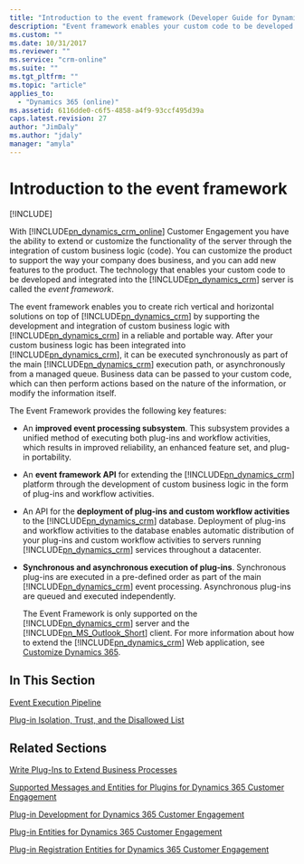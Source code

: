 ```yaml
---
title: "Introduction to the event framework (Developer Guide for Dynamics 365 Customer Engagement) | MicrosoftDocs"
description: "Event framework enables your custom code to be developed and integrated into Dynamics 365 server"
ms.custom: ""
ms.date: 10/31/2017
ms.reviewer: ""
ms.service: "crm-online"
ms.suite: ""
ms.tgt_pltfrm: ""
ms.topic: "article"
applies_to: 
  - "Dynamics 365 (online)"
ms.assetid: 6116dde0-c6f5-4858-a4f9-93ccf495d39a
caps.latest.revision: 27
author: "JimDaly"
ms.author: "jdaly"
manager: "amyla"
---
```

# Introduction to the event framework

[!INCLUDE[](../includes/cc_applies_to_update_9_0_0.md)]

With [!INCLUDE[pn_dynamics_crm_online](../includes/pn-dynamics-crm-online.md)] Customer Engagement you have the ability to extend or customize the functionality of the server through the integration of custom business logic (code). You can customize the product to support the way your company does business, and you can add new features to the product. The technology that enables your custom code to be developed and integrated into the [!INCLUDE[pn_dynamics_crm](../includes/pn-dynamics-crm.md)] server is called the *event framework*.  
  
 The event framework enables you to create rich vertical and horizontal solutions on top of [!INCLUDE[pn_dynamics_crm](../includes/pn-dynamics-crm.md)] by supporting the development and integration of custom business logic with [!INCLUDE[pn_dynamics_crm](../includes/pn-dynamics-crm.md)] in a reliable and portable way. After your custom business logic has been integrated into [!INCLUDE[pn_dynamics_crm](../includes/pn-dynamics-crm.md)], it can be executed synchronously as part of the main [!INCLUDE[pn_dynamics_crm](../includes/pn-dynamics-crm.md)] execution path, or asynchronously from a managed queue. Business data can be passed to your custom code, which can then perform actions based on the nature of the information, or modify the information itself.  
  
 The Event Framework provides the following key features:  
  
- An **improved event processing subsystem**. This subsystem provides a unified method of executing both plug-ins and workflow activities, which results in improved reliability, an enhanced feature set, and plug-in portability.  
  
- An **event framework API** for extending the [!INCLUDE[pn_dynamics_crm](../includes/pn-dynamics-crm.md)] platform through the development of custom business logic in the form of plug-ins and workflow activities.  
  
- An API for the **deployment of plug-ins and custom workflow activities** to the [!INCLUDE[pn_dynamics_crm](../includes/pn-dynamics-crm.md)] database. Deployment of plug-ins and workflow activities to the database enables automatic distribution of your plug-ins and custom workflow activities to servers running [!INCLUDE[pn_dynamics_crm](../includes/pn-dynamics-crm.md)] services throughout a datacenter.  
  
- **Synchronous and asynchronous execution of plug-ins**. Synchronous plug-ins are executed in a pre-defined order as part of the main [!INCLUDE[pn_dynamics_crm](../includes/pn-dynamics-crm.md)] event processing. Asynchronous plug-ins are queued and executed independently.  
  
  The Event Framework is only supported on the [!INCLUDE[pn_dynamics_crm](../includes/pn-dynamics-crm.md)] server and the [!INCLUDE[pn_MS_Outlook_Short](../includes/pn-ms-outlook-short.md)] client. For more information about how to extend the [!INCLUDE[pn_dynamics_crm](../includes/pn-dynamics-crm.md)] Web application, see [Customize Dynamics 365](customize-dev/customize-applications.md).  
  
## In This Section  
 [Event Execution Pipeline](event-execution-pipeline.md)  
  
 [Plug-in Isolation, Trust, and the Disallowed List](plugin-isolation-trusts-statistics.md)  
  
## Related Sections  
 [Write Plug-Ins to Extend Business Processes](write-plugin-extend-business-processes.md)  
  
 [Supported Messages and Entities for Plugins for Dynamics 365 Customer Engagement](supported-messages-entities-plugin.md)  
  
 [Plug-in Development for Dynamics 365 Customer Engagement](plugin-development.md)  
  
 [Plug-in Entities for Dynamics 365 Customer Engagement](plug-in-entities.md)  
  
 [Plug-in Registration Entities for Dynamics 365 Customer Engagement](plug-in-registration-entities.md)
